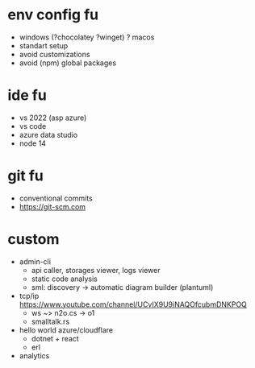 # env config fu
* windows (?chocolatey ?winget) ? macos
* standart setup
* avoid customizations
* avoid (npm) global packages

# ide fu
* vs 2022 (asp azure) 
* vs code
* azure data studio
* node 14

# git fu
* conventional commits
* https://git-scm.com

# custom
* admin-cli
  * api caller, storages viewer, logs viewer
  * static code analysis
  * sml: discovery -> automatic diagram builder (plantuml)
* tcp/ip https://www.youtube.com/channel/UCvIX9U9iNAQOfcubmDNKPOQ
  * ws ~> n2o.cs -> o1
  * smalltalk.rs
* hello world azure/cloudflare
  * dotnet + react
  * erl
* analytics
